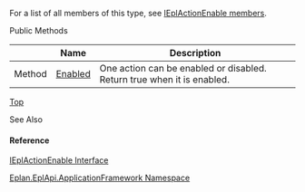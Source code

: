 For a list of all members of this type, see [IEplActionEnable members](Eplan.EplApi.AFu~Eplan.EplApi.ApplicationFramework.IEplActionEnable_members.html).

Public Methods

|  | Name | Description |
| --- | --- | --- |
| Method | [Enabled](Eplan.EplApi.AFu~Eplan.EplApi.ApplicationFramework.IEplActionEnable~Enabled.html) | One action can be enabled or disabled. Return true when it is enabled. |

[Top](#top)

See Also

#### Reference

[IEplActionEnable Interface](Eplan.EplApi.AFu~Eplan.EplApi.ApplicationFramework.IEplActionEnable.html)
  
[Eplan.EplApi.ApplicationFramework Namespace](Eplan.EplApi.AFu~Eplan.EplApi.ApplicationFramework_namespace.html)